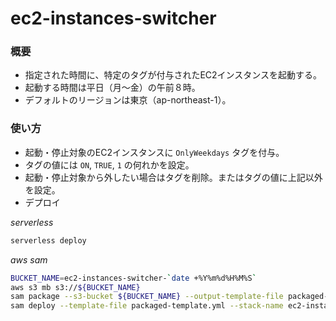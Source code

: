 # ec2-instances-switcher

### 概要

- 指定された時間に、特定のタグが付与されたEC2インスタンスを起動する。
- 起動する時間は平日（月～金）の午前８時。
- デフォルトのリージョンは東京（ap-northeast-1）。

### 使い方

- 起動・停止対象のEC2インスタンスに `OnlyWeekdays` タグを付与。
- タグの値には `ON`, `TRUE`, `1` の何れかを設定。
- 起動・停止対象から外したい場合はタグを削除。またはタグの値に上記以外を設定。
- デプロイ

*serverless*
```sh
serverless deploy
```

*aws sam*
```sh
BUCKET_NAME=ec2-instances-switcher-`date +%Y%m%d%H%M%S`
aws s3 mb s3://${BUCKET_NAME}
sam package --s3-bucket ${BUCKET_NAME} --output-template-file packaged-template.yml
sam deploy --template-file packaged-template.yml --stack-name ec2-instances-switcher --capabilities CAPABILITY_IAM
```
